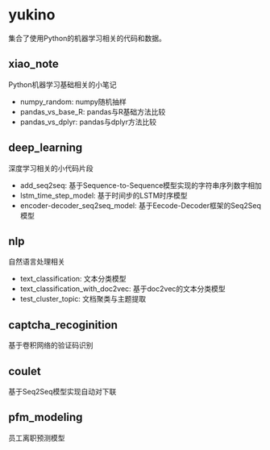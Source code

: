 # yukino

集合了使用Python的机器学习相关的代码和数据。

## xiao_note
Python机器学习基础相关的小笔记

- numpy_random: numpy随机抽样
- pandas_vs_base_R: pandas与R基础方法比较
- pandas_vs_dplyr: pandas与dplyr方法比较

## deep_learning
深度学习相关的小代码片段

- add_seq2seq: 基于Sequence-to-Sequence模型实现的字符串序列数字相加
- lstm_time_step_model: 基于时间步的LSTM时序模型
- encoder-decoder_seq2seq_model: 基于Eecode-Decoder框架的Seq2Seq模型

## nlp
自然语言处理相关

- text_classification: 文本分类模型
- text_classification_with_doc2vec: 基于doc2vec的文本分类模型
- test_cluster_topic: 文档聚类与主题提取

## captcha_recoginition
基于卷积网络的验证码识别

## coulet
基于Seq2Seq模型实现自动对下联

## pfm_modeling
员工离职预测模型
